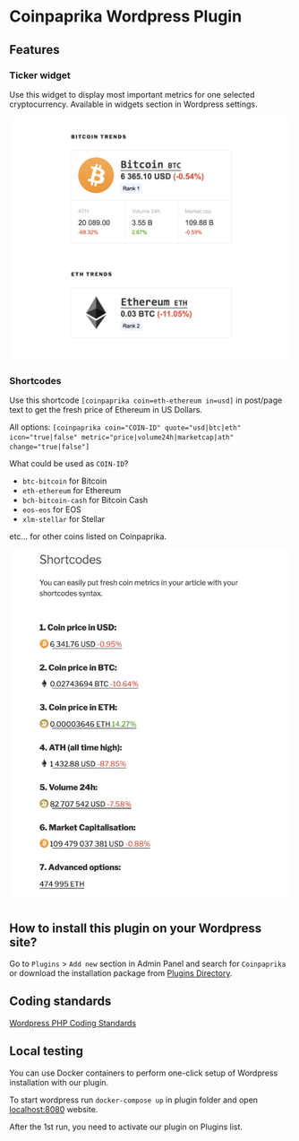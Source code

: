 # Coinpaprika Wordpress Plugin

## Features

### Ticker widget

Use this widget to display most important metrics for one selected cryptocurrency. Available in widgets section in Wordpress settings.

![Ticker widget](assets/screenshot-1.png)

### Shortcodes

Use this shortcode
`[coinpaprika coin=eth-ethereum in=usd]` in post/page text to get the fresh price of Ethereum in US Dollars.

All options: `[coinpaprika coin="COIN-ID" quote="usd|btc|eth" icon="true|false" metric="price|volume24h|marketcap|ath" change="true|false"]`

What could be used as `COIN-ID`?
* `btc-bitcoin` for Bitcoin
* `eth-ethereum` for Ethereum
* `bch-bitcoin-cash` for Bitcoin Cash
* `eos-eos` for EOS
* `xlm-stellar` for Stellar

etc... for other coins listed on Coinpaprika.

![Shortcodes in action](assets/screenshot-3.png)

## How to install this plugin on your Wordpress site?

Go to `Plugins` > `Add new` section in Admin Panel and search for `Coinpaprika` or download the installation package from [Plugins Directory](https://wordpress.org/plugins/coinpaprika/).

## Coding standards
[Wordpress PHP Coding Standards](https://make.wordpress.org/core/handbook/best-practices/coding-standards/php)

## Local testing

You can use Docker containers to perform one-click setup of Wordpress installation with our plugin.

To start wordpress run `docker-compose up` in plugin folder and open [localhost:8080](http://localhost:8080/) website.

After the 1st run, you need to activate our plugin on Plugins list.
